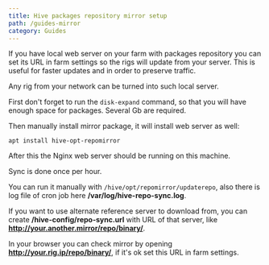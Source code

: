 ```yaml
---
title: Hive packages repository mirror setup
path: /guides-mirror
category: Guides
---
```


If you have local web server on your farm with packages repository you can set its URL in farm settings so the rigs will update from your server. This is useful for faster updates and in order to preserve traffic.

Any rig from your network can be turned into such local server.

First don't forget to run the `disk-expand` command, so that you will have enough space for packages. Several Gb are required.

Then manually install mirror package, it will install web server as well:

`apt install hive-opt-repomirror`

After this the Nginx web server should be running on this machine.

Sync is done once per hour.

You can run it manually with `/hive/opt/repomirror/updaterepo`, also there is log file of cron job here **/var/log/hive-repo-sync.log**.

If you want to use alternate reference server to download from, you can create **/hive-config/repo-sync.url** with URL of that server, like **http://your.another.mirror/repo/binary/**.

In your browser you can check mirror by opening **http://your.rig.ip/repo/binary/**, if it's ok set this URL in farm settings.
